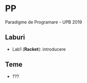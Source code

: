 # PP

Paradigme de Programare - UPB 2019

## Laburi

- Lab1 (**Racket**): introducere

## Teme

- ???
